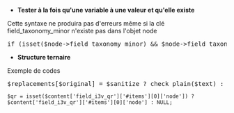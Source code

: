 * **Tester à la fois qu'une variable à une valeur et qu'elle existe** 

Cette syntaxe ne produira pas d'erreurs même si la clé field_taxonomy_minor n'existe pas dans l'objet node
<pre>
if (isset($node->field_taxonomy_minor) && $node->field_taxonomy_minor){
</pre>


* **Structure ternaire**

Exemple de codes

<pre>
$replacements[$original] = $sanitize ? check_plain($text) : $text;
</pre>
```
$qr = isset($content['field_i3v_qr']['#items'][0]['node']) ? $content['field_i3v_qr']['#items'][0]['node'] : NULL;
```

